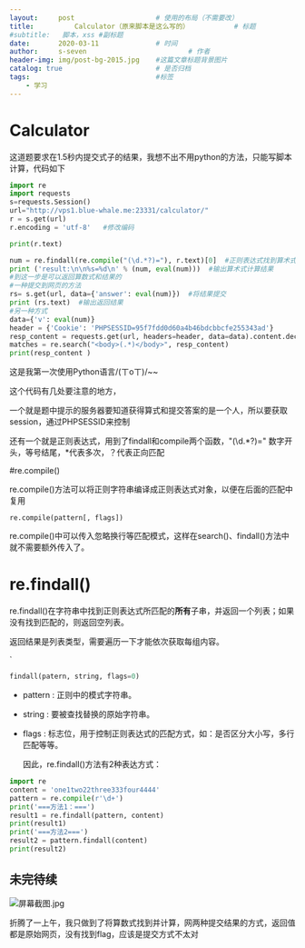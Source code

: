 ```yaml
---
layout:     post   				    # 使用的布局（不需要改）
title:       	Calculator（原来脚本是这么写的）			# 标题 
#subtitle:   脚本，xss #副标题
date:       2020-03-11 				# 时间
author:     s-seven 						# 作者
header-img: img/post-bg-2015.jpg 	#这篇文章标题背景图片
catalog: true 						# 是否归档
tags:								#标签
    - 学习
---
```


# Calculator

这道题要求在1.5秒内提交式子的结果，我想不出不用python的方法，只能写脚本计算，代码如下

```python
import re
import requests 
s=requests.Session()
url="http://vps1.blue-whale.me:23331/calculator/"
r = s.get(url)
r.encoding = 'utf-8'   #修改编码

print(r.text)

num = re.findall(re.compile("(\d.*?)="), r.text)[0]  #正则表达式找到算术式 
print ('result:\n\n%s=%d\n' % (num, eval(num)))  #输出算术式计算结果
#到这一步是可以返回算数式和结果的
#一种提交到网页的方法
rs= s.get(url, data={'answer': eval(num)})  #将结果提交  
print (rs.text)  #输出返回结果
#另一种方式
data={'v': eval(num)}
header = {'Cookie': 'PHPSESSID=95f7fdd0d60a4b46bdcbbcfe255343ad'}
resp_content = requests.get(url, headers=header, data=data).content.decode('utf-8')  
matches = re.search("<body>(.*)</body>", resp_content)  
print(resp_content )
```

这是我第一次使用Python语言/(ㄒoㄒ)/~~

这个代码有几处要注意的地方，

一个就是题中提示的服务器要知道获得算式和提交答案的是一个人，所以要获取session，通过PHPSESSID来控制

还有一个就是正则表达式，用到了findall和compile两个函数，"(\d.*?)=" 数字开头，等号结尾，*代表多次，？代表正向匹配

#re.compile()

re.compile()方法可以将正则字符串编译成正则表达式对象，以便在后面的匹配中复用

`re.compile(pattern[, flags])`	

re.compile()中可以传入忽略换行等匹配模式，这样在search()、findall()方法中就不需要额外传入了。

# re.findall()

re.findall()在字符串中找到正则表达式所匹配的**所有**子串，并返回一个列表；如果没有找到匹配的，则返回空列表。

返回结果是列表类型，需要遍历一下才能依次获取每组内容。

`

```python
findall(patern, string, flags=0)
```



- pattern : 正则中的模式字符串。

- string : 要被查找替换的原始字符串。

- flags : 标志位，用于控制正则表达式的匹配方式，如：是否区分大小写，多行匹配等等。

  因此，re.findall()方法有2种表达方式：

```python
import re
content = 'one1two22three333four4444'
pattern = re.compile(r'\d+')
print('===方法1：===')
result1 = re.findall(pattern, content)
print(result1) 
print('===方法2===')
result2 = pattern.findall(content)
print(result2)
```


## 未完待续

![屏幕截图.jpg](http://ww1.sinaimg.cn/large/005KQQDely1gcq1jv901ej30go0cpjrz.jpg)

折腾了一上午，我只做到了将算数式找到并计算，网两种提交结果的方式，返回值都是原始网页，没有找到flag，应该是提交方式不太对
